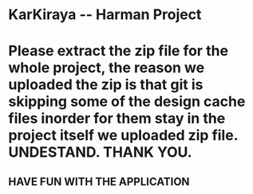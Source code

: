 # KarKiraya -- Harman Project

# Please extract the zip file for the whole project, the reason we uploaded the zip is that git is skipping some of the design cache files inorder for them stay in the project itself we uploaded zip file. UNDESTAND. THANK YOU.


## HAVE FUN WITH THE APPLICATION
